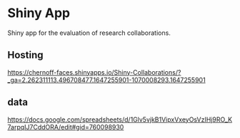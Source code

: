 # Shiny App

Shiny app for the evaluation of research collaborations.

## Hosting

https://chernoff-faces.shinyapps.io/Shiny-Collaborations/?_ga=2.262311113.496708477.1647255901-1070008293.1647255901

## data
https://docs.google.com/spreadsheets/d/1Glv5vjkB1VipxVxeyOsVzIHj9RO_K7arpqIJ7CddORA/edit#gid=760098930
